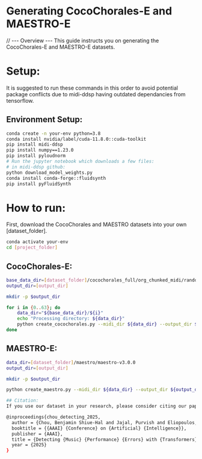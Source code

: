 # Generating CocoChorales-E and MAESTRO-E

// --- Overview ---
This guide instructs you on generating the CocoChorales-E and MAESTRO-E datasets. 

# Setup:
It is suggested to run these commands in this order to avoid potential package conflicts due to midi-ddsp having outdated dependancies from tensorflow.

## Environment Setup:
```bash
conda create -n your-env python=3.8
conda install nvidia/label/cuda-11.8.0::cuda-toolkit
pip install midi-ddsp
pip install numpy==1.23.0
pip install pyloudnorm
# Run the jupyter notebook which downloads a few files:
# in midi-ddsp github:
python download_model_weights.py 
conda install conda-forge::fluidsynth
pip install pyFluidSynth
```

# How to run:
First, download the CocoChorales and MAESTRO datasets into your own [dataset_folder].

```bash
conda activate your-env
cd [project_folder]
```

## CocoChorales-E:
```bash
base_data_dir=[dataset_folder]/cocochorales_full/org_chunked_midi/random 
output_dir=[output_dir]

mkdir -p $output_dir

for i in {0..63}; do
    data_dir="${base_data_dir}/${i}"
    echo "Processing directory: ${data_dir}"
    python create_cocochorales.py --midi_dir ${data_dir} --output_dir ${output_dir}
done
```

## MAESTRO-E:
```bash
data_dir=[dataset_folder]/maestro/maestro-v3.0.0
output_dir=[output_dir]

mkdir -p $output_dir

python create_maestro.py --midi_dir ${data_dir} --output_dir ${output_dir}

## Citation:
If you use our dataset in your research, please consider citing our paper:

@inproceedings{chou_detecting_2025,
  author = {Chou, Benjamin Shiue-Hal and Jajal, Purvish and Eliopoulos, Nicholas John and Nadolsky, Tim and Yang, Cheng-Yun and Ravi, Nikita and Davis, James C. and Yun, Kristen Yeon-Ji and Lu, Yung-Hsiang},
  booktitle = {{AAAI} {Conference} on {Artificial} {Intelligence}},
  publisher = {AAAI},
  title = {Detecting {Music} {Performance} {Errors} with {Transformers}},
  year = {2025}
}